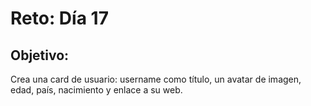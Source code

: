 # Reto: Día 17

## Objetivo:
Crea una card de usuario: username como título, un avatar de imagen, edad, país, nacimiento y enlace a su web.